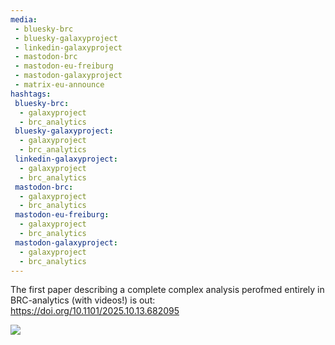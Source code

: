 ```yaml
---
media:
 - bluesky-brc
 - bluesky-galaxyproject
 - linkedin-galaxyproject
 - mastodon-brc
 - mastodon-eu-freiburg
 - mastodon-galaxyproject
 - matrix-eu-announce
hashtags:
 bluesky-brc:
  - galaxyproject
  - brc_analytics
 bluesky-galaxyproject:
  - galaxyproject
  - brc_analytics
 linkedin-galaxyproject:
  - galaxyproject
  - brc_analytics
 mastodon-brc:
  - galaxyproject
  - brc_analytics
 mastodon-eu-freiburg:
  - galaxyproject
  - brc_analytics
 mastodon-galaxyproject:
  - galaxyproject
  - brc_analytics
---
```

The first paper describing a complete complex analysis perofmed entirely in BRC-analytics (with videos!) is out: https://doi.org/10.1101/2025.10.13.682095

![](https://galaxyproject.org/assets/static/fig3.fdc407b.8c64653cb69802100cabc999a65403c2.png)
